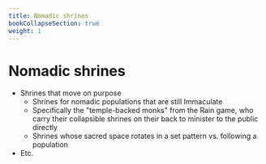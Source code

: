 ```yaml
---
title: Nomadic shrines
bookCollapseSection: true
weight: 1
---
```


# Nomadic shrines

- Shrines that move on purpose
  - Shrines for nomadic populations that are still Immaculate
  - Specifically the "temple-backed monks" from the Rain game, who carry their
    collapsible shrines on their back to minister to the public directly
  - Shrines whose sacred space rotates in a set pattern vs. following a
    population
- Etc.
